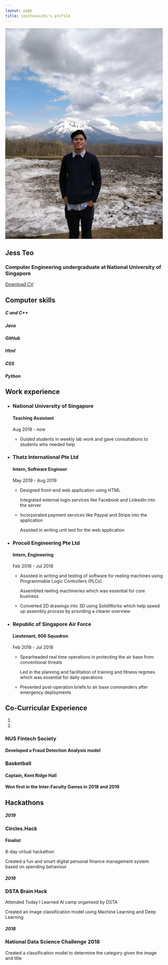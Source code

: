 ```yaml
---
layout: page
title: jessteoxizhi's profile
---
```

<body data-spy="scroll" data-target="#myNavBar" data-offset="100">
		<!--PROFILE PICTURE-->
		<section id="about" class="container-fluid">
			<div class="col-xs-6 col-md-12 profile-picture">
				<img src="me.jpg" alt= "Jess" class="rounded-circle">
				<div class="heading">
					<h1> Jess Teo </h1>
					<h3>Computer Engineering undergraduate at National University of Singapore</h3>
					<a href="CV.pdf" class="button1"> Download CV </a>
				</div>	
			</div>
		</section>	
		<!--COMPUTER SKILLS-->
		<section id="skills">
			<div class ="divider"></div>
			<div class="heading">
				<h2>Computer skills</h2>
			</div>
			<div class="container">
				<div class="row">
					<div class="col-md-6">
						<div class="progress">
							<div class ="progress-bar" role = "progressbar" aria-valuenow="100" aria-valuemin="0" aria-valuemax="100" style ="width:100%">
								<h5>C and C++</h5>
							</div>
						</div>
						<div class="progress">
							<div class ="progress-bar" role = "progressbar" aria-valuenow="100" aria-valuemin="0" aria-valuemax="100" style ="width:100%">
								<h5>Java</h5>
							</div>
						</div>
					<div class="progress">
							<div class ="progress-bar" role = "progressbar" aria-valuenow="100" aria-valuemin="0" aria-valuemax="100" style ="width:100%">
								<h5>GitHub</h5>
							</div>
						</div>
					</div>
					<div class="col-md-6">
						<div class="progress">
							<div class ="progress-bar" role = "progressbar" aria-valuenow="100" aria-valuemin="0" aria-valuemax="100" style ="width:100%">
								<h5>Html</h5>
							</div>
						</div>
						<div class="progress">
							<div class ="progress-bar" role = "progressbar" aria-valuenow="100" aria-valuemin="0" aria-valuemax="100" style ="width:100%">
								<h5>CSS</h5>
							</div>
						</div>
						<div class="progress">
							<div class ="progress-bar" role = "progressbar" aria-valuenow="100" aria-valuemin="0" aria-valuemax="100" style ="width:100%">
								<h5>Python</h5>
							</div>
						</div>
					</div>
				</div>
			</div>
		</section>
			<!--Work Experience-->
		<section id ="experience">
			<div class="container">
				<div class="white-divider"></div>
				<div class ="heading">
					<h2> Work experience </h2>
				</div>
				<ul class="timeline">
					<li>
						<div class ="timeline-badge"><span class="fa fa-briefcase"></span></div>
						<div class="timeline-panel-container">
							<div class ="timeline-panel">
								<div class="timeline-heading">
										<h3>National University of Singapore</h3>
										<h4>Teaching Assistant</h4>
										<p class="text-muted"><small class="fa fa-clock-o"></small> Aug 2019 - now</p>
								</div>
								<div class="timeline-body">
									<ul>
										<li>
											<p>Guided students in weekly lab work and gave consultations to students who needed help</p>
										</li>
									</ul>
								</div>
							</div>
						 </div>
					</li>
					<li>
						<div class ="timeline-badge"><span class="fa fa-briefcase"></span></div>
						<div class="timeline-panel-container-inverted">
							<div class ="timeline-panel">
								<div class="timeline-heading">
									<h3>Thatz International Pte Ltd</h3>
									<h4>Intern, Software Engineer</h4>
									<p class="text-muted"><small class="fa fa-clock-o"></small> May 2019 - Aug 2019</p>
								</div>
								<div class="timeline-body">
									<ul>
										<li>
											<p>Designed front-end web application using HTML</p>
											<p>Integrated external login services like Facebook and LinkedIn into the server</p>
										</li>
										<li>
											<p>Incorporated payment services like Paypal and Stripe into the application</p>
											<p>Assisted in writing unit test for the web application</p>
                    </li>
									</ul>
								</div>
							</div>
						</div>
					</li>
          <li>
						<div class ="timeline-badge"><span class="fa fa-briefcase"></span></div>
						<div class="timeline-panel-container-inverted">
							<div class ="timeline-panel">
								<div class="timeline-heading">
									<h3>Procoil Engineering Pte Ltd</h3>
									<h4>Intern, Engineering</h4>
									<p class="text-muted"><small class="fa fa-clock-o"></small> Feb 2018 - Jul 2018</p>
								</div>
								<div class="timeline-body">
									<ul>
										<li>
											<p>Assisted in writing and testing of software for reeling machines using Programmable Logic Controllers (PLCs)</p>
											<p>Assembled reeling machineries which was essential for core business</p>
										</li>
										<li>
											<p>Converted 2D drawings into 3D using SolidWorks which help speed up assembly process by providing a clearer overview</p>
                    </li>
									</ul>
								</div>
							</div>
						</div>
					</li>
          <li>
						<div class ="timeline-badge"><span class="fa fa-briefcase"></span></div>
						<div class="timeline-panel-container-inverted">
							<div class ="timeline-panel">
								<div class="timeline-heading">
									<h3>Republic of Singapore Air Force</h3>
									<h4>Lieutenant, 606 Squadron</h4>
									<p class="text-muted"><small class="fa fa-clock-o"></small> Feb 2018 - Jul 2018</p>
								</div>
								<div class="timeline-body">
									<ul>
										<li>
											<p>Spearheaded real time operations in protecting the air base from conventional threats</p>
											<p>Led in the planning and facilitation of training and fitness regimes which was essential for daily operations</p>
										</li>
										<li>
											<p>Presented post-operation briefs to air base commanders after emergency deployments</p>
                    </li>
									</ul>
								</div>
							</div>
						</div>
					</li>
				</ul>
			</div>
		</section>
		<!--Co-Curricullar Experience-->
		<section id = "Co-Curricullar Experience">
			<div class ="divider"></div>
			<div class ="heading">
				<h2>Co-Curricular Experience</h2>
			</div>
			<div id ="myCarousel" class="carousel slide text-center" data-ride="carousel">
				<ol class="carousel-indicators">
					<li data-target="#myCarousel" data-slide-to="0" class="active"></li>
					<li data-target="#myCarousel" data-slide-to="1"></li>
				</ol>
				<div class="carousel-inner" role="listbox">
					<div class="carousel-item active">
						<h3>NUS Fintech Society</h3>
						<h4>Developed a Fraud Detection Analysis model</h4>
					</div>
					<div class="carousel-item">
						<h3>Basketball</h3>
						<h4>Captain, Kent Ridge Hall</h4>
            <h4>Won first in the Inter-Faculty Games in 2018 and 2019</h4>
					</div>
				</div>
				<a class="carousel-control-prev" href="#myCarousel" data-slide="prev" role="button"> <span class="fa fa-arrow-left"></span></a>
				<a class="carousel-control-next " href="#myCarousel" data-slide="next" role="button"> <span class="fa fa-arrow-right"></span></a>
			</div>
		</section>
		<!--Hackathons-->
		<section id ="Hackathons">
			<div class="heading">
				<div class="divider">
				</div>
				<h2>Hackathons</h2>
			</div>
			<div class="container">
				<div class="row">
					<div class="col-sm-6">
						<div class="education-block">
              <h5>2019</h5>
							<h3>Circles.Hack</h3>
							<h4>Finalist</h4>
							<div class="Sdivider"></div>
							<p> 8-day virtual hackathon</p>
							<p>Created a fun and smart digital personal finance management system based on spending behaviour</p>
						</div>
					</div>
					<div class="col-sm-6">
						<div class="education-block">
							<h5>2019</h5>
							<h3>DSTA Brain Hack</h3>
							<div class="Sdivider"></div>
							<p>Attended Today I Learned AI camp organised by DSTA</p>
              <p>Created an image classification model using Machine Learning and Deep Learning</p>
						</div>
					</div>
          <div class="col-sm-6">
						<div class="education-block">
							<h5>2018</h5>
							<h3>National Data Science Challenge 2018</h3>
							<div class="Sdivider"></div>
              <p>Created a classification model to determine the category given the image and title</p>
						</div>
					</div>
				</div>
			</div>
		</section>
		<footer class="text-center">
			<a href="#about">
				<span class="fa fa-arrow-up"></span>
			</a>
			<!--<h5>
				© Copyright APPRENDRE-A-CODER.COM
			</h5>-->
		</footer>
</body>
